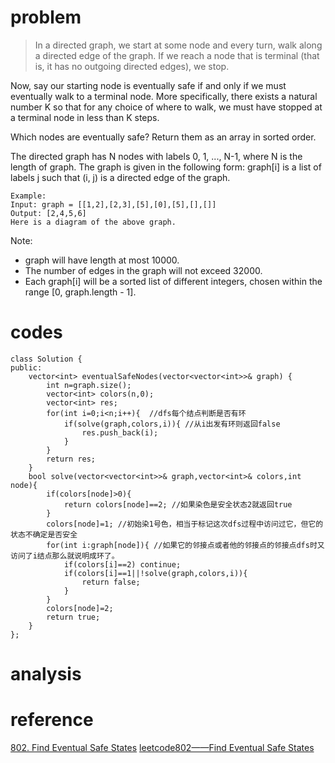 # problem
>In a directed graph, we start at some node and every turn, walk along a directed edge of the graph.  If we reach a node that is terminal (that is, it has no outgoing directed edges), we stop.

Now, say our starting node is eventually safe if and only if we must eventually walk to a terminal node.  More specifically, there exists a natural number K so that for any choice of where to walk, we must have stopped at a terminal node in less than K steps.

Which nodes are eventually safe?  Return them as an array in sorted order.

The directed graph has N nodes with labels 0, 1, ..., N-1, where N is the length of graph.  The graph is given in the following form: graph[i] is a list of labels j such that (i, j) is a directed edge of the graph.
```
Example:
Input: graph = [[1,2],[2,3],[5],[0],[5],[],[]]
Output: [2,4,5,6]
Here is a diagram of the above graph.
```
Note:

- graph will have length at most 10000.
- The number of edges in the graph will not exceed 32000.
- Each graph[i] will be a sorted list of different integers, chosen within the range [0, graph.length - 1].

# codes
```
class Solution {
public:
    vector<int> eventualSafeNodes(vector<vector<int>>& graph) {
        int n=graph.size();
        vector<int> colors(n,0);
        vector<int> res;
        for(int i=0;i<n;i++){  //dfs每个结点判断是否有环
            if(solve(graph,colors,i)){ //从i出发有环则返回false
                res.push_back(i);
            }
        }
        return res;
    }
    bool solve(vector<vector<int>>& graph,vector<int>& colors,int node){
        if(colors[node]>0){
            return colors[node]==2; //如果染色是安全状态2就返回true
        }
        colors[node]=1; //初始染1号色，相当于标记这次dfs过程中访问过它，但它的状态不确定是否安全
        for(int i:graph[node]){ //如果它的邻接点或者他的邻接点的邻接点dfs时又访问了i结点那么就说明成环了。
            if(colors[i]==2) continue;
            if(colors[i]==1||!solve(graph,colors,i)){
                return false;
            }
        }
        colors[node]=2;
        return true;
    }
};
```

# analysis
>

# reference
[802. Find Eventual Safe States][1]
[leetcode802——Find Eventual Safe States][2]

[1]: https://leetcode.com/problems/find-eventual-safe-states/solution/
[2]: https://blog.csdn.net/tzyshiwolaogongya/article/details/79653786